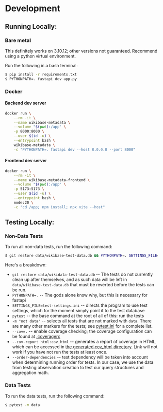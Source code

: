 # Development

## Running Locally:

### Bare metal

This definitely works on 3.10.12; other versions not guaranteed. Recommend using a python virtual environment.

Run the following in a bash terminal:

```bash
$ pip install -r requirements.txt
$ PYTHONPATH=. fastapi dev app.py
```

### Docker

#### Backend dev server

```bash
docker run \
    --rm -it \
    --name wikibase-metadata \
    --volume "$(pwd):/app" \
    -p 8000:8000 \
    --user $(id -u) \
    --entrypoint bash \
    wikibase-metadata \
    -c "PYTHONPATH=. fastapi dev --host 0.0.0.0 --port 8000"
```

#### Frontend dev server

```bash
docker run \
    --rm -it \
    --name wikibase-metadata-frontend \
    --volume "$(pwd):/app" \
    -p 5173:5173 \
    --user $(id -u) \
    --entrypoint bash \
    node:20 \
    -c "cd /app; npm install; npx vite --host"
```

## Testing Locally:

### Non-Data Tests

To run all non-data tests, run the following command:

```bash
$ git restore data/wikibase-test-data.db && PYTHONPATH=. SETTINGS_FILE=test-settings.ini pytest -m "not data" --cov=. --cov-report html:cov_html --order-dependencies
```

Here's a breakdown:

- `git restore data/wikidata-test-data.db` -- The tests do not currently clean up after themselves, and as such data will be left in `data/wikibase-test-data.db` that must be reverted before the tests can be run.
- `PYTHONPATH=.` -- The gods alone know why, but this is necessary for fastapi
- `SETTINGS_FILE=test-settings.ini` -- directs the program to use test settings, which for the moment simply point it to the test database
- `pytest` -- the base command at the root of all of this: run the tests
- `-m "not data"` -- selects all tests that are not marked with `data`. There are many other markers for the tests; see [pytest.ini](../pytest.ini) for a complete list.
- `--cov=.` -- enable coverage checking; the coverage configuration can be found at [.coveragerc](../.coveragerc)
- `--cov-report html:cov_html` -- generates a report of coverage in HTML, which can be accessed in [the generated cov_html directory](../cov_html/index.html). Link will not work if you have not run the tests at least once.
- `--order-dependencies` -- test dependency will be taken into account when determining running order for tests. In our case, we use the data from testing observation creation to test our query structures and aggregation math.

### Data Tests

To run the data tests, run the following command:

```bash
$ pytest -m data
```
